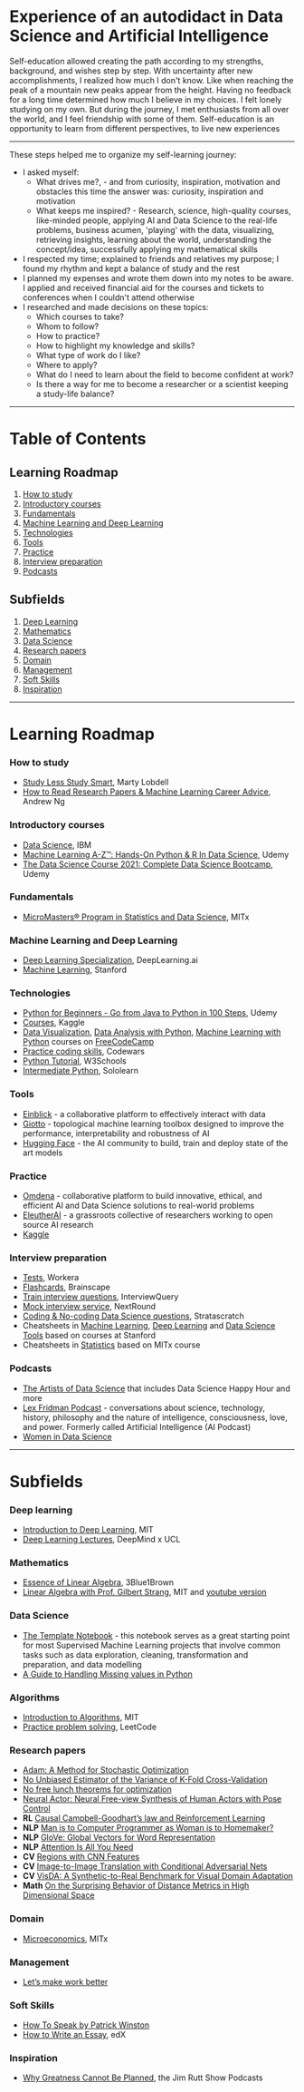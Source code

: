 # Experience of an autodidact in Data Science and Artificial Intelligence


Self-education allowed creating the path according to my strengths, background, and wishes step by step. With uncertainty after new accomplishments, I realized how much I don't know. Like when reaching the peak of a mountain new peaks appear from the height. Having no feedback for a long time determined how much I believe in my choices. I felt lonely studying on my own. But during the journey, I met enthusiasts from all over the world, and I feel friendship with some of them. Self-education is an opportunity to learn from different perspectives, to live new experiences

---

These steps helped me to organize my self-learning journey:
* I asked myself: 
  * What drives me?, - and from curiosity, inspiration, motivation and obstacles this time the answer was: curiosity, inspiration and motivation
  * What keeps me inspired? - Research, science, high-quality courses, like-minded people, applying AI and Data Science to the real-life problems, business acumen, 'playing' with the data, visualizing, retrieving insights, learning about the world, understanding the concept/idea, successfully applying my mathematical skills
* I respected my time; explained to friends and relatives my purpose; I found my rhythm and kept a balance of study and the rest
* I planned my expenses and wrote them down into my notes to be aware. I applied and received financial aid for the courses and tickets to conferences when I couldn't attend otherwise 
* I researched and made decisions on these topics:
    * Which courses to take?
    * Whom to follow?
    * How to practice?
    * How to highlight my knowledge and skills?
    * What type of work do I like?
    * Where to apply?
    * What do I need to learn about the field to become confident at work?
    * Is there a way for me to become a researcher or a scientist keeping a study-life balance?

---

# Table of Contents
## Learning Roadmap
1. [How to study](#how-to-study)
2. [Introductory courses](#introductory-courses)
3. [Fundamentals](#fundamentals)
4. [Machine Learning and Deep Learning](#machine-learning-and-deep-learning)
5. [Technologies](#technologies)
6. [Tools](#tools)
7. [Practice](#practice)
8. [Interview preparation](#interview-preparation)
9. [Podcasts](#podcasts)

## Subfields
1. [Deep Learning](#deep-learning)
2. [Mathematics](#mathematics)
3. [Data Science](#data-science)
4. [Research papers](#research-papers)
5. [Domain](#domain)
6. [Management](#management)
7. [Soft Skills](#soft-skills)
8. [Inspiration](#inspiration)
---
# Learning Roadmap


### How to study
* [Study Less Study Smart](https://www.youtube.com/watch?v=IlU-zDU6aQ0), Marty Lobdell
* [How to Read Research Papers & Machine Learning Career Advice](https://www.youtube.com/watch?v=733m6qBH-jI&list=PLoROMvodv4rOABXSygHTsbvUz4G_YQhOb), Andrew Ng

### Introductory courses
* [Data Science](https://www.edx.org/professional-certificate/ibm-data-science), IBM
* [Machine Learning A-Z™: Hands-On Python & R In Data Science](https://www.udemy.com/course/machinelearning/), Udemy
* [The Data Science Course 2021: Complete Data Science Bootcamp](https://www.udemy.com/course/the-data-science-course-complete-data-science-bootcamp/), Udemy

### Fundamentals
* [MicroMasters® Program in Statistics and Data Science](https://www.edx.org/micromasters/mitx-statistics-and-data-science), MITx

### Machine Learning and Deep Learning
* [Deep Learning Specialization](https://www.coursera.org/specializations/deep-learning), DeepLearning.ai
* [Machine Learning](https://www.coursera.org/learn/machine-learning), Stanford

### Technologies
* [Python for Beginners - Go from Java to Python in 100 Steps](https://www.udemy.com/course/learn-python-programming-for-java-programmers/), Udemy
* [Courses](https://www.kaggle.com/learn), Kaggle
* [Data Visualization](https://www.freecodecamp.org/learn/data-visualization/), [Data Analysis with Python](https://www.freecodecamp.org/learn/data-analysis-with-python/), [Machine Learning with Python](https://www.freecodecamp.org/learn/machine-learning-with-python/) courses on [FreeCodeCamp](https://www.freecodecamp.org/)
* [Practice coding skills](https://www.codewars.com/users/Olena%20Bugaiova/stats), Codewars
* [Python Tutorial](https://www.w3schools.com/python/default.asp), W3Schools
* [Intermediate Python](https://www.sololearn.com/learning/1158), Sololearn

### Tools
* [Einblick](https://einblick.ai/product/) - a collaborative platform to effectively interact with data
* [Giotto](https://giotto.ai/technology) - topological machine learning toolbox designed to improve the performance, interpretability and robustness of AI
* [Hugging Face](https://huggingface.co/) - the AI community to build, train and deploy state of the art models

### Practice
* [Omdena](https://omdena.com/) - collaborative platform to build innovative, ethical, and efficient AI and Data Science solutions to real-world problems
* [EleutherAI](https://www.eleuther.ai/) - a grassroots collective of researchers working to open source AI research
* [Kaggle](https://www.kaggle.com/)

### Interview preparation
* [Tests](https://workera.ai/), Workera
* [Flashcards](https://www.brainscape.com/subjects/data-science), Brainscape
* [Train interview questions](https://www.interviewquery.com/questions), InterviewQuery
* [Mock interview service](https://www.nextround.cc/), NextRound
* [Coding & No-coding Data Science questions](https://www.stratascratch.com/), Stratascratch
* Cheatsheets in [Machine Learning](https://stanford.edu/~shervine/teaching/cs-229/), [Deep Learning](https://stanford.edu/~shervine/teaching/cs-230/) and [Data Science Tools](https://www.mit.edu/~amidi/teaching/data-science-tools/) based on courses at Stanford
* Cheatsheets in [Statistics](https://github.com/mynameisjanus/186501xStatistics/blob/master/statistics_cheatsheet.pdf) based on MITx course

### Podcasts
* [The Artists of Data Science](https://theartistsofdatascience.fireside.fm/episodes) that includes Data Science Happy Hour and more
* [Lex Fridman Podcast](https://www.youtube.com/c/lexfridman) - conversations about science, technology, history, philosophy and the nature of intelligence, consciousness, love, and power. Formerly called Artificial Intelligence (AI Podcast)
* [Women in Data Science](https://www.youtube.com/channel/UCbyzlQEnV1_MYM4Cbp_7eWg)

---
# Subfields


### Deep learning
* [Introduction to Deep Learning](http://introtodeeplearning.com/), MIT
* [Deep Learning Lectures](https://www.youtube.com/watch?v=7R52wiUgxZI&list=PLqYmG7hTraZCDxZ44o4p3N5Anz3lLRVZF), DeepMind x UCL

### Mathematics
* [Essence of Linear Algebra](https://www.youtube.com/playlist?list=PLZHQObOWTQDPD3MizzM2xVFitgF8hE_ab), 3Blue1Brown
* [Linear Algebra with Prof. Gilbert Strang](https://ocw.mit.edu/courses/mathematics/18-06-linear-algebra-spring-2010/), MIT and [youtube version](https://www.youtube.com/playlist?list=PL221E2BBF13BECF6C)

### Data Science
* [The Template Notebook](https://github.com/sajal2692/skeleton-notebook/blob/master/The%20Skeleton%20Notebook.ipynb) - this notebook serves as a great starting point for most Supervised Machine Learning projects that involve common tasks such as data exploration, cleaning, transformation and preparation, and data modelling
* [A Guide to Handling Missing values in Python](https://www.kaggle.com/parulpandey/a-guide-to-handling-missing-values-in-python)

### Algorithms
* [Introduction to Algorithms](https://ocw.mit.edu/courses/electrical-engineering-and-computer-science/6-006-introduction-to-algorithms-fall-2011/), MIT
* [Practice problem solving](https://leetcode.com/), LeetCode

### Research papers
* [Adam: A Method for Stochastic Optimization](https://arxiv.org/pdf/1412.6980.pdf)
* [No Unbiased Estimator of the Variance of K-Fold Cross-Validation](https://www.jmlr.org/papers/volume5/grandvalet04a/grandvalet04a.pdf)
* [No free lunch theorems for optimization](https://ieeexplore.ieee.org/abstract/document/585893)
* [Neural Actor: Neural Free-view Synthesis of Human Actors with Pose Control](https://vcai.mpi-inf.mpg.de/projects/NeuralActor/?fbclid=IwAR1c7zgDwFOuqv5n4OeJKTm3qCzh-qFL8GVoQDh6TqDaeVxiBWrq8_RPY68)
* <b>RL</b> [Causal Campbell-Goodhart’s law and Reinforcement Learning](https://arxiv.org/pdf/2011.01010.pdf)
* <b>NLP</b> [Man is to Computer Programmer as Woman is to Homemaker?](https://arxiv.org/abs/1607.06520)
* <b>NLP</b> [GloVe: Global Vectors for Word Representation](https://nlp.stanford.edu/pubs/glove.pdf)
* <b>NLP</b> [Attention Is All You Need](https://arxiv.org/abs/1706.03762#)
* <b>CV</b> [Regions with CNN Features](https://paperswithcode.com/method/r-cnn)
* <b>CV</b> [Image-to-Image Translation with Conditional Adversarial Nets](https://phillipi.github.io/pix2pix/)
* <b>CV</b> [VisDA: A Synthetic-to-Real Benchmark for Visual Domain Adaptation](https://openaccess.thecvf.com/content_cvpr_2018_workshops/papers/w40/Peng_VisDA_A_Synthetic-to-Real_CVPR_2018_paper.pdf)
* <b>Math</b> [On the Surprising Behavior of Distance Metrics in High Dimensional Space](https://bib.dbvis.de/uploadedFiles/155.pdf)

### Domain
* [Microeconomics](https://www.edx.org/course/microeconomics), MITx

### Management
* [Let’s make work better](https://rework.withgoogle.com/)

### Soft Skills
* [How To Speak by Patrick Winston](https://www.youtube.com/watch?v=Unzc731iCUY)
* [How to Write an Essay](https://www.edx.org/course/how-to-write-an-essay), edX

### Inspiration
* [Why Greatness Cannot Be Planned](https://www.jimruttshow.com/ken_stanley/), the Jim Rutt Show Podcasts
